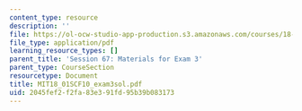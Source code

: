 ```yaml
---
content_type: resource
description: ''
file: https://ol-ocw-studio-app-production.s3.amazonaws.com/courses/18-01sc-single-variable-calculus-fall-2010/2045fef2f2fa83e391fd95b39b083173_MIT18_01SCF10_exam3sol.pdf
file_type: application/pdf
learning_resource_types: []
parent_title: 'Session 67: Materials for Exam 3'
parent_type: CourseSection
resourcetype: Document
title: MIT18_01SCF10_exam3sol.pdf
uid: 2045fef2-f2fa-83e3-91fd-95b39b083173
---
```

